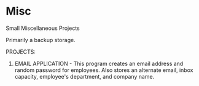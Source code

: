 # Misc
Small Miscellaneous Projects 

Primarily a backup storage.

PROJECTS:
1. EMAIL APPLICATION - 
   This program creates an email address and random password for employees. Also stores
   an alternate email, inbox capacity, employee's department, and company name.


